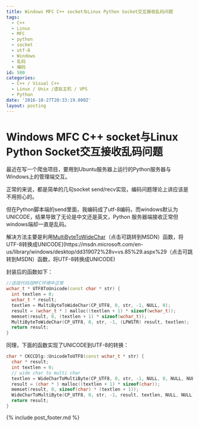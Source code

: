 ```yaml
---
title: Windows MFC C++ socket与Linux Python Socket交互接收乱码问题
tags:
  - C++
  - Linux
  - MFC
  - python
  - socket
  - utf-8
  - Windows
  - 乱码
  - 编码
id: 580
categories:
  - C++ / Visual C++
  - Linux / Unix /虚拟主机 / VPS
  - Python
date: '2016-10-27T20:33:19.000Z'
layout: posting
---
```


# Windows MFC C++ socket与Linux Python Socket交互接收乱码问题

最近在写一个爬虫项目，要用到Ubuntu服务器上运行的Python服务器与Windows上的管理端交互。

正常的来说，都是简单的几句socket send/recv实现，编码问题理论上讲应该是不用担心的。

但在Python脚本端的send里面，我编码成了utf-8编码，而windows默认为UNICODE，结果导致了无论是中文还是英文，Python 服务器端接收正常但windows端却一直是乱码。

解决方法主要是利用[MultiByteToWideChar]([https://msdn.microsoft.com/en-us/library/windows/desktop/dd319072(v=vs.85).aspx)（点击可跳转到MSDN）函数，将UTF-8转换成UNICODE](https://msdn.microsoft.com/en-us/library/windows/desktop/dd319072%28v=vs.85%29.aspx%29（点击可跳转到MSDN）函数，将UTF-8转换成UNICODE)

封装后的函数如下：

```c++
//这段代码在MFC环境中正常 
wchar_t * UTF8ToUnicode(const char * str) {
  int textlen = 0;
  wchar_t * result;
  textlen = MultiByteToWideChar(CP_UTF8, 0, str, -1, NULL, 0);
  result = (wchar_t * ) malloc((textlen + 1) * sizeof(wchar_t));
  memset(result, 0, (textlen + 1) * sizeof(wchar_t));
  MultiByteToWideChar(CP_UTF8, 0, str, -1, (LPWSTR) result, textlen);
  return result;
}
```

同理，下面的函数实现了UNICODE到UTF-8的转换：

```c++
char * CKCCDlg::UnicodeToUTF8(const wchar_t * str) {
  char * result;
  int textlen = 0;
  // wide char to multi char 
  textlen = WideCharToMultiByte(CP_UTF8, 0, str, -1, NULL, 0, NULL, NULL);
  result = (char * ) malloc((textlen + 1) * sizeof(char));
  memset(result, 0, sizeof(char) * (textlen + 1));
  WideCharToMultiByte(CP_UTF8, 0, str, -1, result, textlen, NULL, NULL);
  return result;
}
```



{% include post_footer.md %}